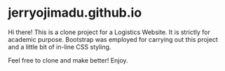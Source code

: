 # jerryojimadu.github.io
Hi there!
This is a clone project for a Logistics Website. It is strictly for academic purpose.
Bootstrap was employed for carrying out this project and a little bit of in-line CSS styling.

Feel free to clone and make better! Enjoy.
